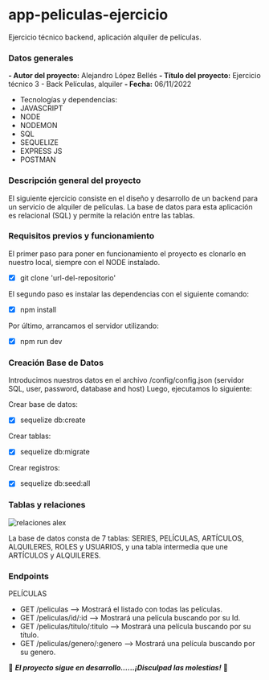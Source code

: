 # app-peliculas-ejercicio
Ejercicio técnico backend, aplicación alquiler de películas. 

### Datos generales

**- Autor del proyecto:** Alejandro López Bellés
**- Título del proyecto:** Ejercicio técnico 3 - Back Películas, alquiler
**- Fecha:** 06/11/2022

- Tecnologías y dependencias: 
 - JAVASCRIPT
 - NODE
 - NODEMON
 - SQL
 - SEQUELIZE
 - EXPRESS JS
 - POSTMAN

### Descripción general del proyecto 

El siguiente ejercicio consiste en el diseño y desarrollo de un backend para un servicio de alquiler de películas. La base de datos para esta aplicación es relacional (SQL) y permite la relación entre las tablas. 


### Requisitos previos y funcionamiento 

El primer paso para poner en funcionamiento el proyecto es clonarlo en nuestro local, siempre con el NODE instalado. 

- [x] git clone 'url-del-repositorio'

El segundo paso es instalar las dependencias con el siguiente comando: 

- [x] npm install

Por último, arrancamos el servidor utilizando: 

- [x] npm run dev


### Creación Base de  Datos

Introducimos nuestros datos en el archivo /config/config.json (servidor SQL, user, password, database and host) Luego, ejecutamos lo siguiente:

Crear base de datos:

- [x] sequelize db:create

Crear tablas:

- [x] sequelize db:migrate

Crear registros:

- [x] sequelize db:seed:all


### Tablas y relaciones


![relaciones alex](https://user-images.githubusercontent.com/113507322/200190222-67681f6a-3e13-463b-882b-e1935af0d703.png)

La base de datos consta de 7 tablas: SERIES, PELÍCULAS, ARTÍCULOS, ALQUILERES, ROLES y USUARIOS, y una tabla intermedia que une ARTÍCULOS y ALQUILERES.


### Endpoints

PELÍCULAS
- GET /peliculas --> Mostrará el listado con todas las películas.
- GET /peliculas/id/:id --> Mostrará una película buscando por su Id.
- GET /peliculas/titulo/:titulo --> Mostrará una película buscando por su título.
- GET /peliculas/genero/:genero --> Mostrará una película buscando por su genero.


🔧 ***El proyecto sigue en desarrollo......¡Disculpad las molestias!***  🔧


